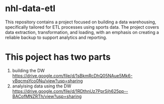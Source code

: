 # nhl-data-etl
This repository contains a project focused on building a data warehousing, specifically tailored for ETL processes using sports data. The project covers data extraction, transformation, and loading, with an emphasis on creating a reliable backup to support analytics and reporting.

# This poject has two parts
1. building the DW
https://drive.google.com/file/d/1sBkmRcDhQ05NAue5Mk6-vBqcmsYco0Nu/view?usp=sharing
3. analyising data using the DW
https://drive.google.com/file/d/1RDthnUz7PprSjh625pp--BACofMNZRTh/view?usp=sharing

